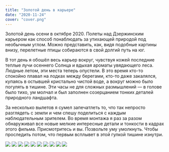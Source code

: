 ```yaml
---
title: "Золотой день в карьере"
date: "2020-11-24"
cover: "cover.png"
---
```




<youtube-embed class="my-24" link="https://www.youtube.com/watch?v=Vwt57rGZUWg" />

Золотой день осени в октябре 2020. Полеты над Дзержинским карьером как способ понаблюдать за утихающей природой под необычным углом. Можно представить, как, видя подобные картины внизу, перелетные птицы собираются в свой долгий путь на юг.

В тот день я обошёл весь карьер вокруг, чувствуя кожей последние теплые лучи осеннего Солнца и вдыхая ароматы увядающего леса. Людные летом, эти места теперь опустели. В это время кто-то спокойно плавал на лодках между берегами, кто-то даже закалялся, купаясь в остывшей кристально чистой воде, а вокруг можно было погулять в тишине. Эти часы не для сложных размышлений — в голове было тихо, ум молчал и был заполнен созерцанием тонких деталей природного ландшафта.

За несколько вылетов я сумел запечатлеть то, что так непросто разглядеть с земли и чем спешу поделиться с каждым наблюдательным зрителем. Во время монтажа я раз за разом обнаруживал все новые мелкие интересные детали и тонкости в кадрах этого фильма. Присмотритесь и вы. Позвольте уму умолкнуть. Чтобы проследить потом, что первым всплывет в этой гулкой тишине изнутри.


![](./images/quarry001.jpg)
![](./images/quarry003.jpg)
![](./images/quarry005.jpg)
![](./images/quarry007.jpg)
![](./images/quarry009.jpg)
![](./images/quarry010.jpg)
![](./images/quarry013.jpg)
![](./images/quarry014.jpg)
![](./images/quarry015.jpg)
![](./images/quarry017.jpg)